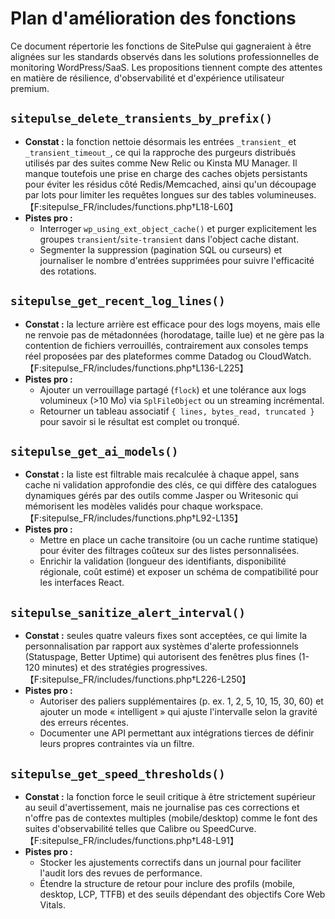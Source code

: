 # Plan d'amélioration des fonctions

Ce document répertorie les fonctions de SitePulse qui gagneraient à être alignées sur les standards observés dans les solutions professionnelles de monitoring WordPress/SaaS. Les propositions tiennent compte des attentes en matière de résilience, d'observabilité et d'expérience utilisateur premium.

## `sitepulse_delete_transients_by_prefix()`

- **Constat :** la fonction nettoie désormais les entrées `_transient_` et `_transient_timeout_`, ce qui la rapproche des purgeurs distribués utilisés par des suites comme New Relic ou Kinsta MU Manager. Il manque toutefois une prise en charge des caches objets persistants pour éviter les résidus côté Redis/Memcached, ainsi qu'un découpage par lots pour limiter les requêtes longues sur des tables volumineuses.【F:sitepulse_FR/includes/functions.php†L18-L60】
- **Pistes pro :**
  - Interroger `wp_using_ext_object_cache()` et purger explicitement les groupes `transient`/`site-transient` dans l'object cache distant.
  - Segmenter la suppression (pagination SQL ou curseurs) et journaliser le nombre d'entrées supprimées pour suivre l'efficacité des rotations.

## `sitepulse_get_recent_log_lines()`

- **Constat :** la lecture arrière est efficace pour des logs moyens, mais elle ne renvoie pas de métadonnées (horodatage, taille lue) et ne gère pas la contention de fichiers verrouillés, contrairement aux consoles temps réel proposées par des plateformes comme Datadog ou CloudWatch.【F:sitepulse_FR/includes/functions.php†L136-L225】
- **Pistes pro :**
  - Ajouter un verrouillage partagé (`flock`) et une tolérance aux logs volumineux (>10 Mo) via `SplFileObject` ou un streaming incrémental.
  - Retourner un tableau associatif `{ lines, bytes_read, truncated }` pour savoir si le résultat est complet ou tronqué.

## `sitepulse_get_ai_models()`

- **Constat :** la liste est filtrable mais recalculée à chaque appel, sans cache ni validation approfondie des clés, ce qui diffère des catalogues dynamiques gérés par des outils comme Jasper ou Writesonic qui mémorisent les modèles validés pour chaque workspace.【F:sitepulse_FR/includes/functions.php†L92-L135】
- **Pistes pro :**
  - Mettre en place un cache transitoire (ou un cache runtime statique) pour éviter des filtrages coûteux sur des listes personnalisées.
  - Enrichir la validation (longueur des identifiants, disponibilité régionale, coût estimé) et exposer un schéma de compatibilité pour les interfaces React.

## `sitepulse_sanitize_alert_interval()`

- **Constat :** seules quatre valeurs fixes sont acceptées, ce qui limite la personnalisation par rapport aux systèmes d'alerte professionnels (Statuspage, Better Uptime) qui autorisent des fenêtres plus fines (1-120 minutes) et des stratégies progressives.【F:sitepulse_FR/includes/functions.php†L226-L250】
- **Pistes pro :**
  - Autoriser des paliers supplémentaires (p. ex. 1, 2, 5, 10, 15, 30, 60) et ajouter un mode « intelligent » qui ajuste l'intervalle selon la gravité des erreurs récentes.
  - Documenter une API permettant aux intégrations tierces de définir leurs propres contraintes via un filtre.

## `sitepulse_get_speed_thresholds()`

- **Constat :** la fonction force le seuil critique à être strictement supérieur au seuil d'avertissement, mais ne journalise pas ces corrections et n'offre pas de contextes multiples (mobile/desktop) comme le font des suites d'observabilité telles que Calibre ou SpeedCurve.【F:sitepulse_FR/includes/functions.php†L48-L91】
- **Pistes pro :**
  - Stocker les ajustements correctifs dans un journal pour faciliter l'audit lors des revues de performance.
  - Étendre la structure de retour pour inclure des profils (mobile, desktop, LCP, TTFB) et des seuils dépendant des objectifs Core Web Vitals.

